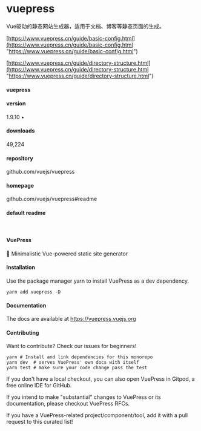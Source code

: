 # vuepress

‌Vue驱动的静态网站生成器，‌适用于文档、‌博客等静态页面的生成。‌

[https://www.vuepress.cn/guide/basic-config.html](https://www.vuepress.cn/guide/basic-config.html "https://www.vuepress.cn/guide/basic-config.html")

[https://www.vuepress.cn/guide/directory-structure.html](https://www.vuepress.cn/guide/directory-structure.html "https://www.vuepress.cn/guide/directory-structure.html")

#### vuepress

#### version

1.9.10 •

#### downloads

49,224

#### repository

github.com/vuejs/vuepress

#### homepage

github.com/vuejs/vuepress#readme

#### default readme

​

#### VuePress

📝 Minimalistic Vue-powered static site generator

#### Installation

Use the package manager yarn to install VuePress as a
dev dependency.

```
yarn add vuepress -D
```

#### Documentation

The docs are available at <https://vuepress.vuejs.org>

#### Contributing

Want to contribute? Check our issues for
beginners!   

```
yarn # Install and link dependencies for this monorepo
yarn dev  # serves VuePress' own docs with itself
yarn test # make sure your code change pass the test
```

If you don't have a local checkout, you can also open VuePress in
Gitpod,
a free online IDE for GitHub.

If you intend to make "substantial" changes to VuePress or its
documentation, please checkout VuePress
RFCs.

If you have a VuePress-related project/component/tool, add it with a pull
request to this curated list!


